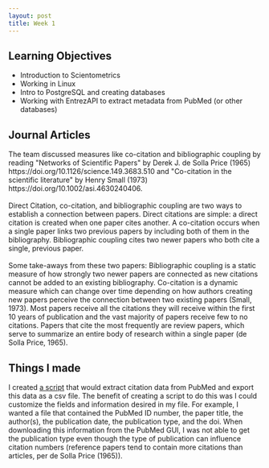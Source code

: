 ```yaml
---
layout: post
title: Week 1
---
```

<h2>Learning Objectives</h2>
<ul>
  <li>Introduction to Scientometrics</li>
  <li>Working in Linux</li>
  <li>Intro to PostgreSQL and creating databases</li>
  <li>Working with EntrezAPI to extract metadata from PubMed (or other databases)</li>
</ul>
<h2>Journal Articles</h2>
The team discussed measures like co-citation and bibliographic coupling by reading "Networks of Scientific Papers" by Derek J. de Solla Price (1965) https://doi.org/10.1126/science.149.3683.510 and "Co-citation in the scientific literature" by Henry Small (1973) https://doi.org/10.1002/asi.4630240406. 
<br/><br/>
Direct Citation, co-citation, and bibliographic coupling are two ways to establish a connection between papers. Direct citations are simple: a direct citation is created when one paper cites another. A co-citation occurs when a single paper links two previous papers by including both of them in the bibliography. Bibliographic coupling cites two newer papers who both cite a single, previous paper. 
<br/><br/>
Some take-aways from these two papers: Bibliographic coupling is a static measure of how strongly two newer papers are connected as new citations cannot be added to an existing bibliography. Co-citation is a dynamic measure which can change over time depending on how authors creating new papers perceive the connection between two existing papers (Small, 1973). Most papers receive all the citations they will receive within the first 10 years of publication and the vast majority of papers receive few to no citations. Papers that cite the most frequently are review papers, which serve to summarize an entire body of research within a single paper (de Solla Price, 1965). 

<h2>Things I made</h2>

I created <a href="https://github.com/el-wittmer/Scientometrics/blob/main/EntrezAPI_Search">a script</a> that would extract citation data from PubMed and export this data as a csv file. The benefit of creating a script to do this was I could customize the fields and information desired in my file. For example, I wanted a file that contained the PubMed ID number, the paper title, the author(s), the publication date, the publication type, and the doi. When downloading this information from the PubMed GUI, I was not able to get the publication type even though the type of publication can influence citation numbers (reference papers tend to contain more citations than articles, per de Solla Price (1965)).
